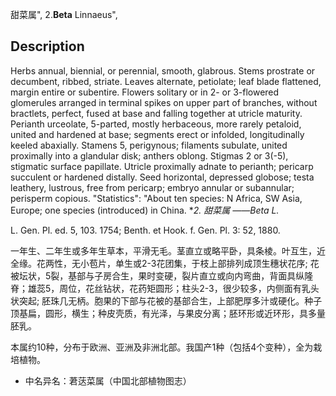 甜菜属",
2.**Beta** Linnaeus",

## Description
Herbs annual, biennial, or perennial, smooth, glabrous. Stems prostrate or decumbent, ribbed, striate. Leaves alternate, petiolate; leaf blade flattened, margin entire or subentire. Flowers solitary or in 2- or 3-flowered glomerules arranged in terminal spikes on upper part of branches, without bractlets, perfect, fused at base and falling together at utricle maturity. Perianth urceolate, 5-parted, mostly herbaceous, more rarely petaloid, united and hardened at base; segments erect or infolded, longitudinally keeled abaxially. Stamens 5, perigynous; filaments subulate, united proximally into a glandular disk; anthers oblong. Stigmas 2 or 3(-5), stigmatic surface papillate. Utricle proximally adnate to perianth; pericarp succulent or hardened distally. Seed horizontal, depressed globose; testa leathery, lustrous, free from pericarp; embryo annular or subannular; perisperm copious.
  "Statistics": "About ten species: N Africa, SW Asia, Europe; one species (introduced) in China.
**2. 甜菜属 *——Beta L.**

L. Gen. Pl. ed. 5, 103. 1754; Benth. et Hook. f. Gen. Pl. 3: 52, 1880.

一年生、二年生或多年生草本，平滑无毛。茎直立或略平卧，具条棱。叶互生，近全缘。花两性，无小苞片，单生或2-3花团集，于枝上部排列成顶生穗状花序; 花被坛状，5裂，基部与子房合生，果时变硬，裂片直立或向内弯曲，背面具纵隆脊；雄蕊5，周位，花丝钻状，花药矩圆形；柱头2-3，很少较多，内侧面有乳头状突起; 胚珠几无柄。胞果的下部与花被的基部合生，上部肥厚多汁或硬化。种子顶基扁，圆形，横生；种皮壳质，有光泽，与果皮分离；胚环形或近环形，具多量胚乳。

本属约10种，分布于欧洲、亚洲及非洲北部。我国产1种（包括4个变种），全为栽培植物。

* 中名异名：莙荙菜属（中国北部植物图志）
